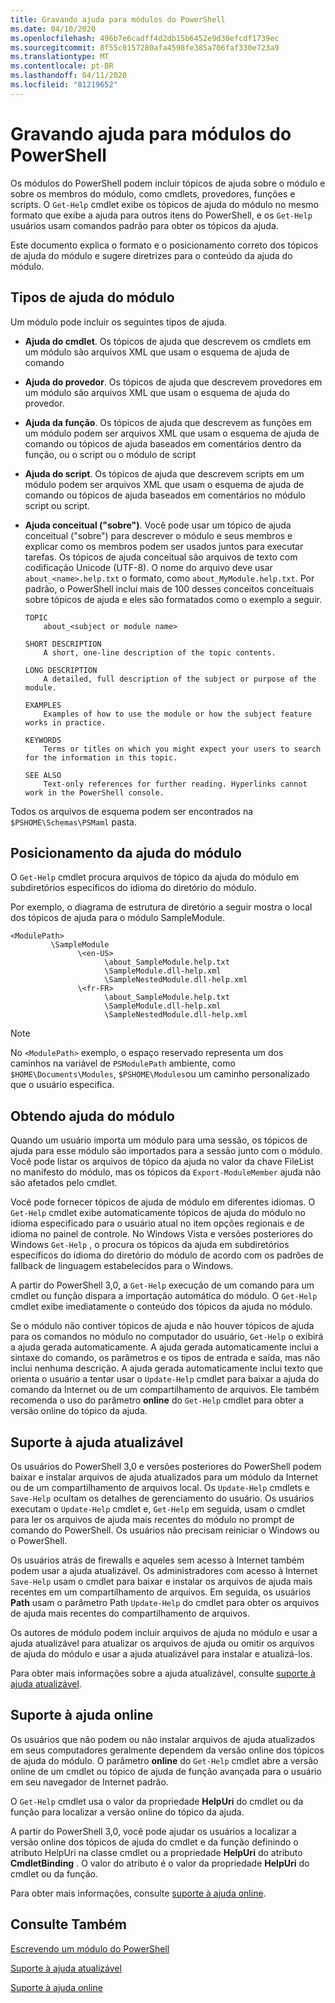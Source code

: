 ```yaml
---
title: Gravando ajuda para módulos do PowerShell
ms.date: 04/10/2020
ms.openlocfilehash: 496b7e6cadff4d2db15b6452e9d38efcdf1739ec
ms.sourcegitcommit: 8f55c0157280afa4598fe385a706faf330e723a9
ms.translationtype: MT
ms.contentlocale: pt-BR
ms.lasthandoff: 04/11/2020
ms.locfileid: "81219652"
---
```

# <a name="writing-help-for-powershell-modules"></a>Gravando ajuda para módulos do PowerShell

Os módulos do PowerShell podem incluir tópicos de ajuda sobre o módulo e sobre os membros do módulo, como cmdlets, provedores, funções e scripts. O `Get-Help` cmdlet exibe os tópicos de ajuda do módulo no mesmo formato que exibe a ajuda para outros itens do PowerShell, e os `Get-Help` usuários usam comandos padrão para obter os tópicos da ajuda.

Este documento explica o formato e o posicionamento correto dos tópicos de ajuda do módulo e sugere diretrizes para o conteúdo da ajuda do módulo.

## <a name="types-of-module-help"></a>Tipos de ajuda do módulo

Um módulo pode incluir os seguintes tipos de ajuda.

- **Ajuda do cmdlet**. Os tópicos de ajuda que descrevem os cmdlets em um módulo são arquivos XML que usam o esquema de ajuda de comando

- **Ajuda do provedor**. Os tópicos de ajuda que descrevem provedores em um módulo são arquivos XML que usam o esquema de ajuda do provedor.

- **Ajuda da função**. Os tópicos de ajuda que descrevem as funções em um módulo podem ser arquivos XML que usam o esquema de ajuda de comando ou tópicos de ajuda baseados em comentários dentro da função, ou o script ou o módulo de script

- **Ajuda do script**. Os tópicos de ajuda que descrevem scripts em um módulo podem ser arquivos XML que usam o esquema de ajuda de comando ou tópicos de ajuda baseados em comentários no módulo script ou script.

- **Ajuda conceitual ("sobre")**. Você pode usar um tópico de ajuda conceitual ("sobre") para descrever o módulo e seus membros e explicar como os membros podem ser usados juntos para executar tarefas.
  Os tópicos de ajuda conceitual são arquivos de texto com codificação Unicode (UTF-8). O nome do arquivo deve usar `about_<name>.help.txt` o formato, como `about_MyModule.help.txt`. Por padrão, o PowerShell inclui mais de 100 desses conceitos conceituais sobre tópicos de ajuda e eles são formatados como o exemplo a seguir.

  ```
  TOPIC
      about_<subject or module name>

  SHORT DESCRIPTION
      A short, one-line description of the topic contents.

  LONG DESCRIPTION
      A detailed, full description of the subject or purpose of the module.

  EXAMPLES
      Examples of how to use the module or how the subject feature works in practice.

  KEYWORDS
      Terms or titles on which you might expect your users to search for the information in this topic.

  SEE ALSO
      Text-only references for further reading. Hyperlinks cannot work in the PowerShell console.

  ```

Todos os arquivos de esquema podem ser encontrados na `$PSHOME\Schemas\PSMaml` pasta.

## <a name="placement-of-module-help"></a>Posicionamento da ajuda do módulo

O `Get-Help` cmdlet procura arquivos de tópico da ajuda do módulo em subdiretórios específicos do idioma do diretório do módulo.

Por exemplo, o diagrama de estrutura de diretório a seguir mostra o local dos tópicos de ajuda para o módulo SampleModule.

```
<ModulePath>
         \SampleModule
               \<en-US>
                     \about_SampleModule.help.txt
                     \SampleModule.dll-help.xml
                     \SampleNestedModule.dll-help.xml
               \<fr-FR>
                     \about_SampleModule.help.txt
                     \SampleModule.dll-help.xml
                     \SampleNestedModule.dll-help.xml

```

> [!NOTE]
> No `<ModulePath>` exemplo, o espaço reservado representa um dos caminhos na variável de `PSModulePath` ambiente, como `$HOME\Documents\Modules`, `$PSHOME\Modules`ou um caminho personalizado que o usuário especifica.

## <a name="getting-module-help"></a>Obtendo ajuda do módulo

Quando um usuário importa um módulo para uma sessão, os tópicos de ajuda para esse módulo são importados para a sessão junto com o módulo. Você pode listar os arquivos de tópico da ajuda no valor da chave FileList no manifesto do módulo, mas os tópicos da `Export-ModuleMember` ajuda não são afetados pelo cmdlet.

Você pode fornecer tópicos de ajuda de módulo em diferentes idiomas. O `Get-Help` cmdlet exibe automaticamente tópicos de ajuda do módulo no idioma especificado para o usuário atual no item opções regionais e de idioma no painel de controle. No Windows Vista e versões posteriores do Windows `Get-Help` , o procura os tópicos da ajuda em subdiretórios específicos do idioma do diretório do módulo de acordo com os padrões de fallback de linguagem estabelecidos para o Windows.

A partir do PowerShell 3,0, a `Get-Help` execução de um comando para um cmdlet ou função dispara a importação automática do módulo. O `Get-Help` cmdlet exibe imediatamente o conteúdo dos tópicos da ajuda no módulo.

Se o módulo não contiver tópicos de ajuda e não houver tópicos de ajuda para os comandos no módulo no computador do usuário, `Get-Help` o exibirá a ajuda gerada automaticamente. A ajuda gerada automaticamente inclui a sintaxe do comando, os parâmetros e os tipos de entrada e saída, mas não inclui nenhuma descrição. A ajuda gerada automaticamente inclui texto que orienta o usuário a tentar usar o `Update-Help` cmdlet para baixar a ajuda do comando da Internet ou de um compartilhamento de arquivos. Ele também recomenda o uso do parâmetro **online** do `Get-Help` cmdlet para obter a versão online do tópico da ajuda.

## <a name="supporting-updatable-help"></a>Suporte à ajuda atualizável

Os usuários do PowerShell 3,0 e versões posteriores do PowerShell podem baixar e instalar arquivos de ajuda atualizados para um módulo da Internet ou de um compartilhamento de arquivos local. Os `Update-Help` cmdlets e `Save-Help` ocultam os detalhes de gerenciamento do usuário. Os usuários executam o `Update-Help` cmdlet e, `Get-Help` em seguida, usam o cmdlet para ler os arquivos de ajuda mais recentes do módulo no prompt de comando do PowerShell.
Os usuários não precisam reiniciar o Windows ou o PowerShell.

Os usuários atrás de firewalls e aqueles sem acesso à Internet também podem usar a ajuda atualizável.
Os administradores com acesso à Internet `Save-Help` usam o cmdlet para baixar e instalar os arquivos de ajuda mais recentes em um compartilhamento de arquivos. Em seguida, os usuários **Path** usam o parâmetro Path `Update-Help` do cmdlet para obter os arquivos de ajuda mais recentes do compartilhamento de arquivos.

Os autores de módulo podem incluir arquivos de ajuda no módulo e usar a ajuda atualizável para atualizar os arquivos de ajuda ou omitir os arquivos de ajuda do módulo e usar a ajuda atualizável para instalar e atualizá-los.

Para obter mais informações sobre a ajuda atualizável, consulte [suporte à ajuda atualizável](./supporting-updatable-help.md).

## <a name="supporting-online-help"></a>Suporte à ajuda online

Os usuários que não podem ou não instalar arquivos de ajuda atualizados em seus computadores geralmente dependem da versão online dos tópicos de ajuda do módulo. O parâmetro **online** do `Get-Help` cmdlet abre a versão online de um cmdlet ou tópico de ajuda de função avançada para o usuário em seu navegador de Internet padrão.

O `Get-Help` cmdlet usa o valor da propriedade **HelpUri** do cmdlet ou da função para localizar a versão online do tópico da ajuda.

A partir do PowerShell 3,0, você pode ajudar os usuários a localizar a versão online dos tópicos de ajuda do cmdlet e da função definindo o atributo HelpUri na classe cmdlet ou a propriedade **HelpUri** do atributo **CmdletBinding** . O valor do atributo é o valor da propriedade **HelpUri** do cmdlet ou da função.

Para obter mais informações, consulte [suporte à ajuda online](./supporting-online-help.md).

## <a name="see-also"></a>Consulte Também

[Escrevendo um módulo do PowerShell](./writing-a-windows-powershell-module.md)

[Suporte à ajuda atualizável](./supporting-updatable-help.md)

[Suporte à ajuda online](./supporting-online-help.md)
